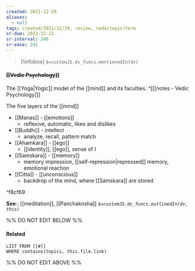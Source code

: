 ```yaml
---
created: 2021-12-29 
aliases:
  - null
tags: created/2021/12/29, review, node/topic/term
sr-due: 2022-12-21
sr-interval: 246
sr-ease: 241
---
```

> [!infobox]
`$=customJS.dv_funcs.mentionedIn(dv)`

#### <s class="topic-title">[[Vedic Psychology]]</s> 

The [[Yoga|Yogic]] model of the [[mind]] and its faculties.
^[[[notes - Vedic Psychology]]]

The five layers of the [[mind]]
- [[Manas]] - [[emotions]]
	- reflexive, automatic, likes and dislikes
- [[Buddhi]] - intellect
	-  analyze, recall, pattern match
- [[Ahamkara]] - [[ego]]
	- [[identity]], [[ego]], sense of I
- [[Samskara]] - [[memory]]
	- memory impression, [[self-repression|repressed]] memory, emotional reaction
- [[Citta]] - [[unconscious]]  
	- backdrop of the mind, where [[Samskara]] are stored

^f8cf69


**See**:: [[meditation]], [[Panchakosha]]
*`$=customJS.dv_funcs.outlinedIn(dv, this)`*

%% DO NOT EDIT BELOW %%

#### Related 

```dataview
LIST FROM [[#]]
WHERE contains(topics, this.file.link)
```
%% DO NOT EDIT ABOVE %%
